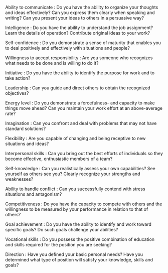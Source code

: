 
Ability to communicate
: Do you have the ability to organize your thoughts and ideas
effectively? Can you express them clearly when speaking and writing? Can you present
your ideas to others in a persuasive way?

Intelligence
: Do you have the ability to understand the job assignment? Learn the
details of operation? Contribute original ideas to your work?

Self-confidence
: Do you demonstrate a sense of maturity that enables you to deal
positively and effectively with situations and people?

Willingness to accept responsibility
: Are you someone who recognizes what needs
to be done and is willing to do it?

Initiative
: Do you have the ability to identify the purpose for work and to take action?

Leadership
: Can you guide and direct others to obtain the recognized objectives?

Energy level
: Do you demonstrate a forcefulness- and capacity to make things move
ahead? Can you maintain your work effort at an above-average rate?

Imagination
: Can you confront and deal with problems that may not have standard
solutions?

Flexibility
: Are you capable of changing and being receptive to new situations and
ideas?

Interpersonal skills
: Can you bring out the best efforts of individuals so they
become effective, enthusiastic members of a team?

Self-knowledge
: Can you realistically assess your own capabilities? See yourself as
others see you? Clearly recognize your strengths and weaknesses?

Ability to handle conflict
: Can you successfully contend with stress situations and
antagonism?

Competitiveness
: Do you have the capacity to compete with others and the
willingness to be measured by your performance in relation to that of others?

Goal achievement
: Do you have the ability to identify and work toward specific
goals? Do such goals challenge your abilities?

Vocational skills
: Do you possess the positive combination of education and skills
required for the position you are seeking?

Direction
: Have you defined your basic personal needs? Have you determined what
type of position will satisfy your knowledge, skills and goals?
